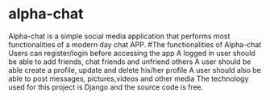 # alpha-chat
Alpha-chat is a simple social media application that performs most functionalities of a modern day chat APP.
#The functionalities of Alpha-chat
Users can register/login before accessing the app
A logged in user should be able to add friends, chat friends and unfriend others
A user should be able create a profile, update and delete his/her profile
A user should also be able to post messages, pictures,videos and other media
The technology used for this project is Django and the source code is free.
